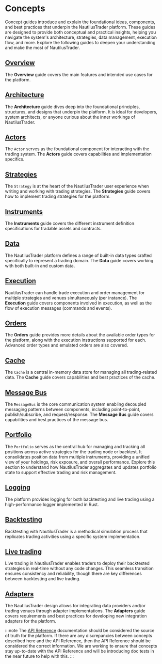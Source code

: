 # Concepts

Concept guides introduce and explain the foundational ideas, components, and best practices that underpin the NautilusTrader platform.
These guides are designed to provide both conceptual and practical insights, helping you navigate the system's architecture, strategies, data management, execution flow, and more.
Explore the following guides to deepen your understanding and make the most of NautilusTrader.

## [Overview](overview.md)

The **Overview** guide covers the main features and intended use cases for the platform.

## [Architecture](architecture.md)

The **Architecture** guide dives deep into the foundational principles, structures, and designs that underpin
the platform. It is ideal for developers, system architects, or anyone curious about the inner workings of NautilusTrader.

## [Actors](actors.md)

The `Actor` serves as the foundational component for interacting with the trading system.
The **Actors** guide covers capabilities and implementation specifics.

## [Strategies](strategies.md)

The `Strategy` is at the heart of the NautilusTrader user experience when writing and working with
trading strategies. The **Strategies** guide covers how to implement trading strategies for the platform.

## [Instruments](instruments.md)

The **Instruments** guide covers the different instrument definition specifications for tradable assets and contracts.

## [Data](data.md)

The NautilusTrader platform defines a range of built-in data types crafted specifically to represent
a trading domain. The **Data** guide covers working with both built-in and custom data.

## [Execution](execution.md)

NautilusTrader can handle trade execution and order management for multiple strategies and venues
simultaneously (per instance). The **Execution** guide covers components involved in execution, as
well as the flow of execution messages (commands and events).

## [Orders](orders.md)

The **Orders** guide provides more details about the available order types for the platform, along with
the execution instructions supported for each. Advanced order types and emulated orders are also covered.

## [Cache](cache.md)

The `Cache` is a central in-memory data store for managing all trading-related data.
The **Cache** guide covers capabilities and best practices of the cache.

## [Message Bus](message_bus.md)

The `MessageBus` is the core communication system enabling decoupled messaging patterns between components,
including point-to-point, publish/subscribe, and request/response.
The **Message Bus** guide covers capabilities and best practices of the message bus.

## [Portfolio](portfolio.md)

The `Portfolio` serves as the central hub for managing and tracking all positions across active strategies for the trading node or backtest.
It consolidates position data from multiple instruments, providing a unified view of your holdings, risk exposure, and overall performance.
Explore this section to understand how NautilusTrader aggregates and updates portfolio state to support effective trading and risk management.

## [Logging](logging.md)

The platform provides logging for both backtesting and live trading using a high-performance logger implemented in Rust.

## [Backtesting](backtesting.md)

Backtesting with NautilusTrader is a methodical simulation process that replicates trading
activities using a specific system implementation.

## [Live trading](live.md)

Live trading in NautilusTrader enables traders to deploy their backtested strategies in real-time
without any code changes. This seamless transition ensures consistency and reliability, though there
are key differences between backtesting and live trading.

## [Adapters](adapters.md)

The NautilusTrader design allows for integrating data providers and/or trading venues through adapter implementations.
The **Adapters** guide covers requirements and best practices for developing new integration adapters for the platform.

:::note
The [API Reference](../api_reference/index.md) documentation should be considered the source of truth
for the platform. If there are any discrepancies between concepts described here and the API Reference,
then the API Reference should be considered the correct information. We are working to ensure that
concepts stay up-to-date with the API Reference and will be introducing doc tests in the near future
to help with this.
:::
